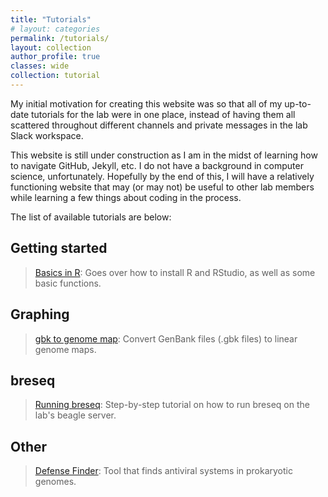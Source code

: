 ```yaml
---
title: "Tutorials"
# layout: categories
permalink: /tutorials/
layout: collection
author_profile: true
classes: wide
collection: tutorial
---
```


My initial motivation for creating this website was so that all of my up-to-date tutorials for the lab were in one place, instead of having them all scattered throughout different channels and private messages in the lab Slack workspace.

This website is still under construction as I am in the midst of learning how to navigate GitHub, Jekyll, etc. I do not have a background in computer science, unfortunately. Hopefully by the end of this, I will have a relatively functioning website that may (or may not) be useful to other lab members while learning a few things about coding in the process.

The list of available tutorials are below:

## Getting started

> [Basics in R](/tutorials/basics_in_R): Goes over how to install R and RStudio, as well as some basic functions.

## Graphing

> [gbk to genome map](/tutorials/gbk_to_genome_map): Convert GenBank files (.gbk files) to linear genome maps.

## breseq

> [Running breseq](/tutorials/breseq): Step-by-step tutorial on how to run breseq on the lab's beagle server.

## Other

> [Defense Finder](/tutorials/defense_finder): Tool that finds antiviral systems in prokaryotic genomes.
